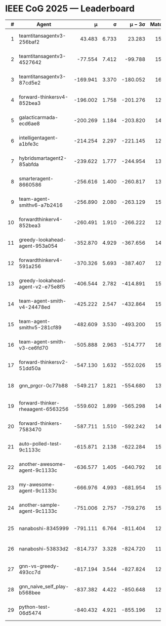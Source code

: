 # IEEE CoG 2025 — Leaderboard

| # | Agent | μ | σ | μ − 3σ | Matches | Updated |
|---:|---|---:|---:|---:|---:|---|
| 1 | teamtitansagentv3-256baf2 | 43.483 | 6.733 | 23.283 | 15796 | 2025-08-23 12:26 |
| 2 | teamtitansagentv3-4527642 | -77.554 | 7.412 | -99.788 | 15050 | 2025-08-23 12:26 |
| 3 | teamtitansagentv3-87cd5e2 | -169.941 | 3.370 | -180.052 | 16426 | 2025-08-23 12:26 |
| 4 | forward-thinkersv4-852bea3 | -196.002 | 1.758 | -201.276 | 12303 | 2025-08-23 12:26 |
| 5 | galacticarmada-ecd6ae8 | -200.269 | 1.184 | -203.820 | 14420 | 2025-08-23 12:26 |
| 6 | intelligentagent-a1bfe3c | -214.254 | 2.297 | -221.145 | 12953 | 2025-08-23 12:26 |
| 7 | hybridsmartagent2-85abfda | -239.622 | 1.777 | -244.954 | 13404 | 2025-08-23 12:26 |
| 8 | smarteragent-8660586 | -256.616 | 1.400 | -260.817 | 13245 | 2025-08-23 12:26 |
| 9 | team-agent-smithv6-a7b2416 | -256.890 | 2.080 | -263.129 | 15220 | 2025-08-23 12:26 |
| 10 | forwardthinkerv4-852bea3 | -260.491 | 1.910 | -266.222 | 12589 | 2025-08-23 12:26 |
| 11 | greedy-lookahead-agent-953a054 | -352.870 | 4.929 | -367.656 | 14710 | 2025-08-23 12:26 |
| 12 | forwardthinkerv4-591a256 | -370.326 | 5.693 | -387.407 | 12750 | 2025-08-23 12:26 |
| 13 | greedy-lookahead-agent-v2-e75e8f5 | -406.544 | 2.782 | -414.891 | 15290 | 2025-08-23 12:26 |
| 14 | team-agent-smith-v4-24478ed | -425.222 | 2.547 | -432.864 | 15862 | 2025-08-23 12:26 |
| 15 | team-agent-smithv5-281cf89 | -482.609 | 3.530 | -493.200 | 15260 | 2025-08-23 12:26 |
| 16 | team-agent-smith-v3-ce6fd70 | -505.888 | 2.963 | -514.777 | 16742 | 2025-08-23 12:26 |
| 17 | forward-thinkersv2-51dd50a | -547.130 | 1.632 | -552.026 | 15120 | 2025-08-23 12:26 |
| 18 | gnn_prgcr-0c77b88 | -549.217 | 1.821 | -554.680 | 13800 | 2025-08-23 12:26 |
| 19 | forward-thinker-rheaagent-6563256 | -559.602 | 1.899 | -565.298 | 14700 | 2025-08-23 12:26 |
| 20 | forward-thinkers-7583470 | -587.711 | 1.510 | -592.242 | 14360 | 2025-08-23 12:26 |
| 21 | auto-polled-test-9c1133c | -615.871 | 2.138 | -622.284 | 15480 | 2025-08-23 12:26 |
| 22 | another-awesome-agent-9c1133c | -636.577 | 1.405 | -640.792 | 16320 | 2025-08-23 12:26 |
| 23 | my-awesome-agent-9c1133c | -666.976 | 4.993 | -681.954 | 15540 | 2025-08-23 12:26 |
| 24 | another-sample-agent-9c1133c | -751.006 | 2.757 | -759.276 | 15400 | 2025-08-23 12:26 |
| 25 | nanaboshi-8345999 | -791.111 | 6.764 | -811.404 | 12990 | 2025-08-23 12:26 |
| 26 | nanaboshi-53833d2 | -814.737 | 3.328 | -824.720 | 11820 | 2025-08-23 12:26 |
| 27 | gnn-vs-greedy-493cc7d | -817.194 | 3.544 | -827.824 | 12560 | 2025-08-23 12:26 |
| 28 | gnn_naive_self_play-b568bee | -837.382 | 4.422 | -850.648 | 12420 | 2025-08-23 12:26 |
| 29 | python-test-06d5474 | -840.432 | 4.921 | -855.196 | 12690 | 2025-08-23 12:26 |
